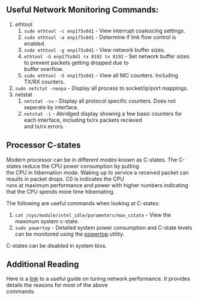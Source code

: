 ## Useful Network Monitoring Commands:
1. ethtool
    1. `sudo ethtool -c enp175s0d1` - View interrupt coalescing settings.
    2. `sudo ethtool -a enp175s0d1` - Determine if link flow control is enabled.
    3. `sudo ethtool -g enp175s0d1` - View network buffer sizes.
    4. `ethtool -G enp175s0d1 rx 8192 tx 8192` - Set network buffer sizes to prevent packets getting dropped due to \
    buffer overflow.
    5. `sudo ethtool -S enp175s0d1` - View all NIC counters. Including TX/RX counters.
2. `sudo netstat -neopa` - Display all process to socket/ip/port mappings.
3. netstat
    1. `netstat -su` - Display all protocol specific counters. Does not seperate by interface.
    2. `netstat -i` - Abridged display showing a few basic counters for each interface, including tx/rx packets recieved \
    and tx/rx errors.

## Processor C-states
Modern processor can be in different modes known as C-states. The C-states reduce the CPU power consumption by putting \
the CPU in hibernation mode. Waking up to service a received packet can results in packet drops. C0 is indicates the CPU \
runs at maximum performance and power with higher numbers indicating that the CPU spends more time hibernating. 

The following are useful commands when looking at C-states:
1. `cat /sys/module/intel_idle/parameters/max_cstate` - View the maximum system c-state.
3. `sudo powertop` - Detailed system power consumption and C-state levels can be monitored using the [powertop](https://01.org/powertop) utility.

C-states can be disabled in system bios.

## Additional Reading
Here is a [link]((https://access.redhat.com/sites/default/files/attachments/20150325_network_performance_tuning.pdf)) to a useful guide on tuning network performance. It provides details the reasons for most of the above \
commands.
